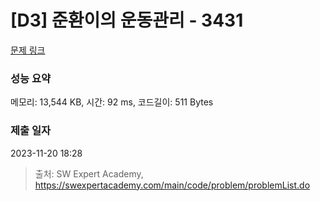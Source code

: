 # [D3] 준환이의 운동관리 - 3431 

[문제 링크](https://swexpertacademy.com/main/code/problem/problemDetail.do?contestProbId=AWE_ZXcqAAMDFAV2) 

### 성능 요약

메모리: 13,544 KB, 시간: 92 ms, 코드길이: 511 Bytes

### 제출 일자

2023-11-20 18:28



> 출처: SW Expert Academy, https://swexpertacademy.com/main/code/problem/problemList.do